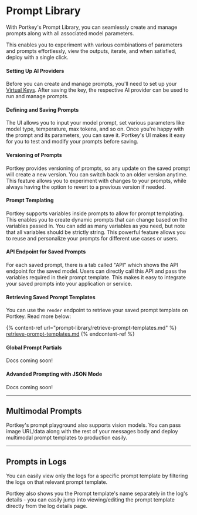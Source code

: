 # Prompt Library

With Portkey's Prompt Library, you can seamlessly create and manage prompts along with all associated model parameters.&#x20;

This enables you to experiment with various combinations of parameters and prompts effortlessly, view the outputs, iterate, and when satisfied, deploy with a single click.

#### **Setting Up AI Providers**

Before you can create and manage prompts, you'll need to set up your [Virtual Keys](ai-gateway-streamline-llm-integrations/virtual-keys.md). After saving the key, the respective AI provider can be used to run and manage prompts.

#### **Defining and Saving Prompts**

The UI allows you to input your model prompt, set various parameters like model type, temperature, max tokens, and so on. Once you're happy with the prompt and its parameters, you can save it. Portkey's UI makes it easy for you to test and modify your prompts before saving.

#### **Versioning of Prompts**

Portkey provides versioning of prompts, so any update on the saved prompt will create a new version. You can switch back to an older version anytime. This feature allows you to experiment with changes to your prompts, while always having the option to revert to a previous version if needed.

#### **Prompt Templating**

Portkey supports variables inside prompts to allow for prompt templating. This enables you to create dynamic prompts that can change based on the variables passed in. You can add as many variables as you need, but note that all variables should be strictly string. This powerful feature allows you to reuse and personalize your prompts for different use cases or users.

#### **API Endpoint for Saved Prompts**

For each saved prompt, there is a tab called "API" which shows the API endpoint for the saved model. Users can directly call this API and pass the variables required in their prompt template. This makes it easy to integrate your saved prompts into your application or service.

#### Retrieving Saved Prompt Templates

You can use the `render` endpoint to retrieve your saved prompt template on Portkey. Read more below:

{% content-ref url="prompt-library/retrieve-prompt-templates.md" %}
[retrieve-prompt-templates.md](prompt-library/retrieve-prompt-templates.md)
{% endcontent-ref %}

#### Global Prompt Partials

Docs coming soon!

#### Advanded Prompting with JSON Mode

Docs coming soon!

***

## Multimodal Prompts

Portkey's prompt playground also supports vision models. You can pass image URL/data along with the rest of your messages body and deploy multimodal prompt templates to production easily.

***

## Prompts in Logs

You can easily view only the logs for a specific prompt template by filtering the logs on that relevant prompt template.&#x20;

Portkey also shows you the Prompt template's name separately in the log's details - you can easily jump into viewing/editing the prompt template directly from the log details page.

